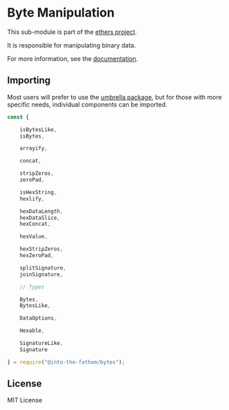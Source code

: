Byte Manipulation
=================

This sub-module is part of the [ethers project](https://github.com/Into-the-Fathom/ethers.js).

It is responsible for manipulating binary data.

For more information, see the [documentation](https://docs.ethers.io/v5/api/utils/bytes/).


Importing
---------

Most users will prefer to use the [umbrella package](https://www.npmjs.com/package/fathom-ethers),
but for those with more specific needs, individual components can be imported.

```javascript
const {

    isBytesLike,
    isBytes,

    arrayify,

    concat,

    stripZeros,
    zeroPad,

    isHexString,
    hexlify,

    hexDataLength,
    hexDataSlice,
    hexConcat,

    hexValue,

    hexStripZeros,
    hexZeroPad,

    splitSignature,
    joinSignature,

    // Types

    Bytes,
    BytesLike,

    DataOptions,

    Hexable,

    SignatureLike,
    Signature

} = require("@into-the-fathom/bytes");
```


License
-------

MIT License
